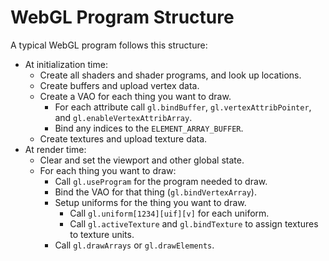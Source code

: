 # WebGL Program Structure
A typical WebGL program follows this structure:
- At initialization time:
	- Create all shaders and shader programs, and look up locations.
	- Create buffers and upload vertex data.
	- Create a VAO for each thing you want to draw.
		- For each attribute call `gl.bindBuffer`, `gl.vertexAttribPointer`, and `gl.enableVertexAttribArray`.
		- Bind any indices to the `ELEMENT_ARRAY_BUFFER`.
	- Create textures and upload texture data.
- At render time:
	- Clear and set the viewport and other global state.
	- For each thing you want to draw:
		- Call `gl.useProgram` for the program needed to draw.
		- Bind the VAO for that thing (`gl.bindVertexArray`).
		- Setup uniforms for the thing you want to draw.
			- Call `gl.uniform[1234][uif][v]` for each uniform.
			- Call `gl.activeTexture` and `gl.bindTexture` to assign textures to texture units.
		- Call `gl.drawArrays` or `gl.drawElements`.
